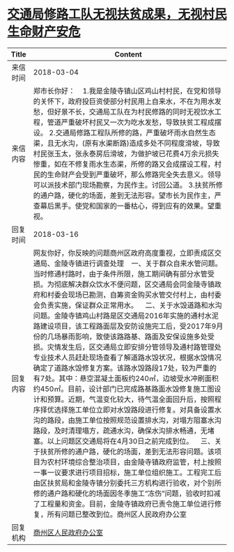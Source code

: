 # <a href="http://www.shangluo.gov.cn/zmhd/ldxxxx.jsp?urltype=leadermail.LeaderMailContentUrl&wbtreeid=1112&leadermailid=4570">交通局修路工队无视扶贫成果，无视村民生命财产安危</a>
|Title|Content|
|:---:|---|
|来信时间|2018-03-04|
|来信内容|郑市长你好：    1.我是金陵寺镇山区鸡山村村民，在党和领导的关怀下，政府投巨资使部分村民用上自来水，不在为用水发愁，但好景不长，交通局工队在为村民修路的同时无视饮水工程，管道严重破坏村民又一次为吃水发愁，导致扶贫工程成摆设。 2.交通局修路工程队所修的路，严重破坏雨水自然生态渠，且无水沟，(原有水渠断路)造成多处不同程度滑坡，导致村民张玉太，张永泰房后滑坡，为做护坡已花费4万余元损失惨重，如在不修复雨水生态渠，所修的路又会成摆设工程，村民的生命财产会受到严重破坏，那么修路完全失去意义。领导可以派技术部门现场勘察，为民作主。讨回公道。 3.扶贫所修的通户路，硬化的场面，差到无法形容。望市长为民作主，严查幕后黑手。使党和国家的一番枯心，得到应有的效果。望重视。|
|回复时间|2018-03-16|
|回复内容|网友你好，你反映的问题商州区政府高度重视，立即责成区交通局、金陵寺镇进行调查处理    一、关于群众自来水管问题。当时修通村路时，由于条件所限，施工期间确有部分水管受损。为彻底解决群众饮水不便问题，区交通局会同金陵寺镇政府和村委会现场已勘测，自筹资金购买水管交付村上，由村委会负责实施，保证群众正常用水。    二、关于水毁道路和水沟问题。金陵寺镇鸡山村路是区交通局2016年实施的通村水泥路建设项目，该工程路面层及安防设施完工后，受2017年9月份的几场暴雨影响，致使该路路基、路面及安保设施多处受损。灾情发生后，区交通局立即安排分管领导及通村路管理处专业技术人员赶赴现场查看了解道路水毁状况，根据水毁情况确定了道路水毁修复方案。该路水毁路段17处，较为严重的有7处。其中：悬空混凝土面板约240㎡，边坡受水冲刷面积约450㎡。目前，设计部门已完成路基路面水毁修复施工图设计和预算。近期，气温变化较大，待气温全面回升后，按照程序择优选择施工单位立即对水毁路段进行修复。对具备设置水沟的路段，由施工单位按照规范设置排水沟，对塌方阻塞水沟路段，及时清理塌方，疏通水沟，确保水沟排水畅通，无堵塞。以上问题区交通局将在4月30日之前完成到位。    三、关于扶贫所修的通户路，硬化的场面，差到无法形容问题。该项目为农村环境综合整治项目，由金陵寺镇政府监管，村上按照一事一议要求进行项目招标，施工单位组织施工。工程完工后由区扶贫局和金陵寺镇分别委托三方机构进行验收，对个别所修的通户路和硬化的场面因冬季施工“冻伤”问题，验收时扣减了工程量和资金。目前，金陵寺镇政府已责令施工单位进行修复，所有问题已整改到位。商州区人民政府办公室|
|回复机构|<a href="../../categories/agencies/商州区人民政府办公室.md">商州区人民政府办公室</a>|